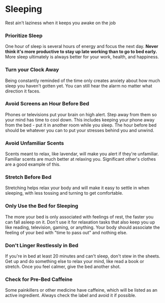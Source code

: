 # Sleeping

Rest ain't laziness when it keeps you awake on the job

### Prioritize Sleep

One hour of sleep is several hours of energy and focus the next day. **Never think it's more productive to stay up late working than to go to bed early.** More sleep ultimately is always better for your work, health, and happiness.

### Turn your Clock Away

Being constantly reminded of the time only creates anxiety about how much sleep you haven't gotten yet. You can still hear the alarm no matter what direction it faces.

### Avoid Screens an Hour Before Bed

Phones or televisions put your brain on high alert. Step away from them so your mind has time to cool down. This includes keeping your phone away from the bed - put it in another room while you sleep. The hour before bed should be whatever you can to put your stresses behind you and unwind.

### Avoid Unfamiliar Scents

Scents meant to relax, like lavendar, will make you alert if they're unfamiliar. Familiar scents are much better at relaxing you. Significant other's clothes are a good example of this.

### Stretch Before Bed

Stretching helps relax your body and will make it easy to settle in when sleeping, with less tossing and turning to get comfortable.

### Only Use the Bed for Sleeping

The more your bed is only associated with feelings of rest, the faster you can fall asleep on it. Don't use it for relaxation tasks that also keep you up like reading, television, gaming, or anything. Your body should associate the feeling of your bed with "time to pass out" and nothing else.

### Don't Linger Restlessly in Bed

If you're in bed at least 20 minutes and can't sleep, don't stew in the sheets. Get up and do something else to relax your mind, like read a book or stretch. Once you feel calmer, give the bed another shot.

### Check for Pre-Bed Caffeine

Some painkillers or other medicine have caffeine, which will be listed as an active ingredient. Always check the label and avoid it if possible.
